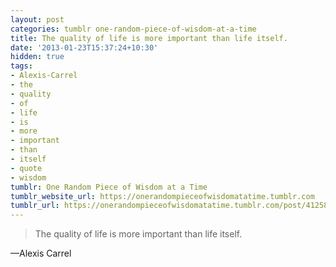 ```yaml
---
layout: post
categories: tumblr one-random-piece-of-wisdom-at-a-time
title: The quality of life is more important than life itself.
date: '2013-01-23T15:37:24+10:30'
hidden: true
tags:
- Alexis-Carrel
- the
- quality
- of
- life
- is
- more
- important
- than
- itself
- quote
- wisdom
tumblr: One Random Piece of Wisdom at a Time
tumblr_website_url: https://onerandompieceofwisdomatatime.tumblr.com
tumblr_url: https://onerandompieceofwisdomatatime.tumblr.com/post/41258310535/the-quality-of-life-is-more-important-than-life
---
```

> The quality of life is more important than life itself.

—Alexis Carrel
